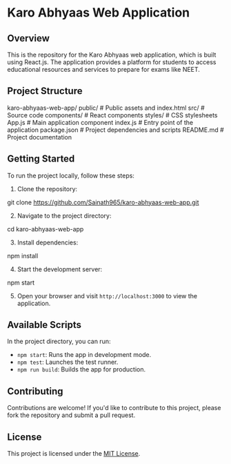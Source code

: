 # Karo Abhyaas Web Application

## Overview

This is the repository for the Karo Abhyaas web application, which is built using React.js. The application provides a platform for students to access educational resources and services to prepare for exams like NEET.

## Project Structure

karo-abhyaas-web-app/
public/            # Public assets and index.html
src/               # Source code
   components/     # React components
   styles/         # CSS stylesheets
   App.js          # Main application component
   index.js        # Entry point of the application
package.json       # Project dependencies and scripts
README.md          # Project documentation


## Getting Started

To run the project locally, follow these steps:

1. Clone the repository:

git clone https://github.com/Sainath965/karo-abhyaas-web-app.git

2. Navigate to the project directory:

cd karo-abhyaas-web-app


3. Install dependencies:

npm install

4. Start the development server:

npm start

5. Open your browser and visit `http://localhost:3000` to view the application.

## Available Scripts

In the project directory, you can run:

- `npm start`: Runs the app in development mode.
- `npm test`: Launches the test runner.
- `npm run build`: Builds the app for production.

## Contributing

Contributions are welcome! If you'd like to contribute to this project, please fork the repository and submit a pull request.

## License

This project is licensed under the [MIT License](LICENSE).
